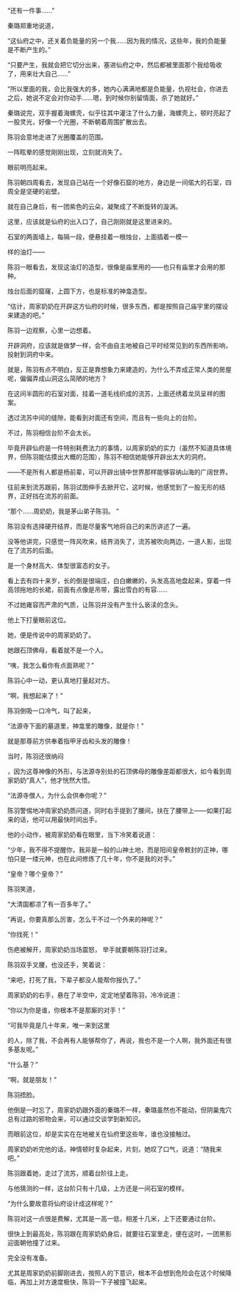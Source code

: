 “还有一件事……”

秦璐郑重地说道，

“这仙府之中，还关着负能量的另一个我……因为我的情况，这些年，我的负能量是不断产生的。”

“只要产生，我就会把它切分出来，塞进仙府之中，然后都被里面那个我给吸收了，用来壮大自己……”

“所以里面的我，会比我强大的多，她内心满满地都是负能量，仇视社会，你进去之后，她说不定会对你动手……嗯，到时候你别留情面，杀了她就好。”

秦璐说完，双手握着海螺壳，似乎往其中灌注了什么力量，海螺壳上，顿时亮起了一股灵光，好像一个光圈，不断朝着周围扩散出去。

陈羽会意地走进了光圈覆盖的范围。

一阵眩晕的感觉刚刚出现，立刻就消失了。

眼前明亮起来。

陈羽朝四周看去，发现自己站在一个好像石窟的地方，身边是一间偌大的石室，四周全是坚硬的岩壁。

就在自己身后，有一团紫色的云朵，凝聚成了不断旋转的漩涡。

这里，应该就是仙府的出入口了，自己刚刚就是这里进来的。

石室的两面墙上，每隔一段，便悬挂着一根烛台，上面插着一模一

样的油灯——

陈羽一眼看去，发现这油灯的造型，很像是庙里用的——也只有庙里才会用的那种。

烛台后面的窟窿，上圆下方，也是标准的神龛造型。

“估计，周家奶奶在开辟这方仙府的时候，很多东西，都是按照自己庙宇里的摆设来建造的吧。”

陈羽一边观察，心里一边想着。

开辟洞府，应该就是做梦一样，会不由自主地被自己平时经常见到的东西所影响，投射到洞府中来。

就是，陈羽有点不明白，反正是靠想象力来建造的，为什么不弄成正常人类的房屋呢，偏偏弄成山洞这么简陋的地方？

在这间半圆形的石室对面，挂着一道毛线织成的流苏，上面还绣着龙凤呈祥的图案。

透过流苏中间的缝隙，能看到对面还有空间，而且有一些向上的台阶。

不过，陈羽相信台阶不会太长。

毕竟开辟仙府是一件特别耗费法力的事情，以周家奶奶的实力（虽然不知道具体境界，但陈羽能估摸出大概的范围），陈羽不相信她能够开辟出太大的洞府。

——不是所有人都是杨前辈，可以开辟出镜中世界那样能够容纳山海的广阔世界。

往前来到流苏跟前，陈羽试图伸手去掀开它，这时候，他感觉到了一股无形的结界，正好挡在流苏的前面。

“那个……周奶奶，我是茅山弟子陈羽。 ”

陈羽没有选择硬开结界，而是尽量客气地将自己的来历讲述了一遍。

没等他讲完，只感觉一阵风吹来，结界消失了，流苏被吹向两边，一道人影，出现在了流苏的后面。

是一个身材高大、体型很富态的女子。

看上去有四十来岁，长的倒是很端庄，白白嫩嫩的，头发高高地盘起来，穿着一件高领拖地的长裙，前面有点像是吊带，露出雪白的有容……

不过她雍容而严肃的气质，让陈羽并没有产生什么亵渎的念头。

他上下打量眼前这位。

她，便是传说中的周家奶奶了。

她跟石顶佛母，看着就不是一个人。

“咦，我怎么看你有点面熟呢？”

陈羽心中一动，更认真地打量起对方。

“啊，我想起来了！”

陈羽倒吸一口冷气，叫了起来，

“法源寺下面的墓道里，神龛里的雕像，就是你！”

就是那尊前方供奉着指甲牙齿和头发的雕像！

当时，陈羽还很纳闷

，因为这尊神像的外形，与法源寺别处的石顶佛母的雕像差距都很大，如今看到周家奶奶“真人”，他才恍然大悟。

“法源寺僧人，为什么会供奉你呢？”

陈羽警惕地冲周家奶奶质问道，同时右手提到了腰间，扶在了腰带上——如果打起来的话，他可以用最快时间出手。

他的小动作，被周家奶奶看在眼里，当下冷笑着说道：

“少年，我不得不提醒你，我非是一般的山神土地，而是阳间皇帝敕封的正神，哪怕只是一缕元神，也在此间修炼了几十年，你不是我的对手。”

“皇帝？哪个皇帝？”

陈羽笑道，

“大清国都凉了有一百多年了。”

“再说，你要真那么厉害，怎么干不过一个外来的神呢？”

“你找死！”

伤疤被解开，周家奶奶当场震怒， 举手就要朝陈羽打过来。

陈羽双手叉腰，也没还手，笑着说：

“来吧，打死了我，下辈子都没人能帮你报仇了。”

周家奶奶的右手，悬在了半空中，定定地望着陈羽，冷冷说道：

“你以为你是谁，你根本不是那厮的对手！”

“可我毕竟是几十年来，唯一来到这里

的人，除了我，不会再有人能够帮你了，再说，我也不是一个人啊，我外面还有很多基友呢。”

“什么基？”

“啊，就是朋友！”

陈羽捂脸。

他倒是一时忘了，周家奶奶跟外面的秦璐不一样，秦璐虽然也不能动，但阴巢鬼穴总有过路的邪物会来，可以通过交谈学到新知识。

而眼前这位，却是实实在在地被关在仙府里这些年，谁也没接触过。

周家奶奶听完他的话，神情顿时复杂起来，片刻，她叹了口气，说道：“随我来吧。”

陈羽跟着她，走过了流苏，顺着台阶往上走。

与他猜测的一样，这台阶只有十几级，上方还是一间石室的模样。

“为什么要故意将仙府设计成这样呢？”

陈羽对这一点很是费解，尤其是一高一低，相差十几米，上下还要通过台阶。

很快上到最高处，陈羽跟在周家奶奶身后，就要往石室里走，便在这时，一团黑影迎面朝他撞了过来。

完全没有准备。

尤其是周家奶奶前脚刚进去，按照人的下意识，根本不会想到危险会在这个时候降临，再加上对方速度极快，陈羽一下子被撞飞起来。
